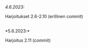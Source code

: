 *4.6.2023:*  
<p>Harjoitukset 2.6-2.10 (erillinen commit)</p>
</br>
*5.6.2023:*
<p>Harjoitus 2.11 (commit)</p>
